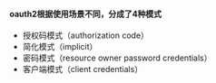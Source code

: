 #### oauth2根据使用场景不同，分成了4种模式
- 授权码模式（authorization code）
- 简化模式（implicit）
- 密码模式（resource owner password credentials）
- 客户端模式（client credentials）